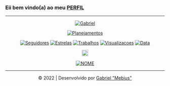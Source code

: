 ### Eii bem vindo(a) ao meu [PERFIL](https://github.com/gabrielhfm)
---
</p>
<p align="center">
<a href="#"><img title="Gabriel" src="https://img.shields.io/badge/og4briel-green?colorA=%23ff0000&colorB=%2307e4&style=for-the-badge"></a>
</p>
<p align="center">
<a href="https://github.com/gabrielhfm"><img title="Planejamentos" src="https://img.shields.io/badge/Planejamentos-blue.svg?style=for-the-badge&logo=github"></a>
</p>
<p align="center">
<a href="https://github.com/gabrielhfm"><img title="Seguidores" src="https://img.shields.io/github/followers/gabrielhfm?label=Seguidores&color=blue&style=flat-square"></a>
<a href="https://github.com/gabrielhfm"><img title="Estrelas" src="https://img.shields.io/github/stars/gabrielhfm/gabrielhfm?label=Estrelas&color=blue&style=flat-square"></a>
<a href="https://github.com/gabrielhfm"><img title="Trabalhos" src="https://img.shields.io/github/forks/gabrielhfm/gabrielhfm?label=Trabalhos&color=blue&style=flat-square"></a>
<a href="https://github.com/gabrielhfm"><img title="Visualizacoes" src="https://img.shields.io/github/watchers/gabrielhfm/gabrielhfm?label=Visualizacoes&color=blue&style=flat-square"></a>
<a href="https://github.com/gabrielhfm"><img title="Data" src="https://img.shields.io/github/last-commit/gabrielhfm/gabrielhfm?color=blue&label=Data%20&logo=Data&logoColor=blue"></a>
</p>
<p align="center">
<a href="https://instagram.com/o_g4briel_"><img src="https://image.flaticon.com/icons/svg/174/174855.svg" alt="Instagram" width="20" height="20"></a>
</p>
</p>
<p align="center">
<a href="https://gabrielhfm.github.io/"><img title="NOME" src="https://img.shields.io/badge/SITE-blue.svg?style=for-the-badge&logo=github"></a>
</p>

---
<p align="center">           
<a class="copyright">&copy; 2022 | Desenvolvido por <a href="https://github.com/gabrielhfm/MIT-License/blob/main/LICENSE" target="_blank">Gabriel "Mebius"</a></p>

